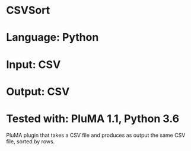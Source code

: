 # CSVSort
# Language: Python
# Input: CSV 
# Output: CSV
# Tested with: PluMA 1.1, Python 3.6

PluMA plugin that takes a CSV file and produces as output the same CSV file, sorted by rows.
